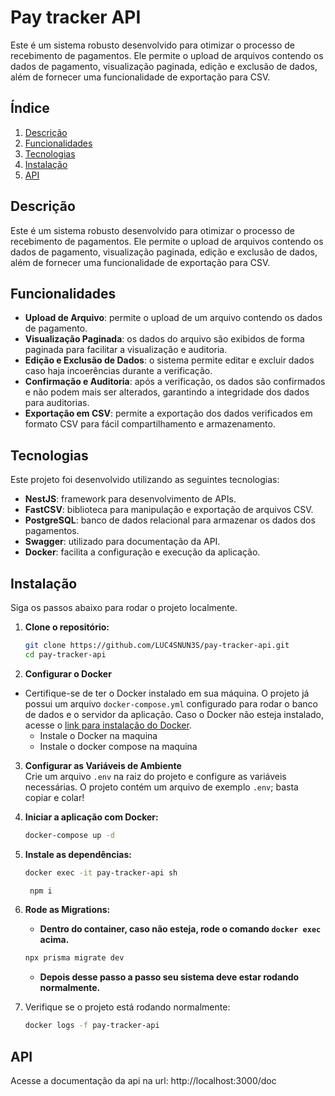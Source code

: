 # Pay tracker API

Este é um sistema robusto desenvolvido para otimizar o processo de recebimento de pagamentos. Ele permite o upload de arquivos contendo os dados de pagamento, visualização paginada, edição e exclusão de dados, além de fornecer uma funcionalidade de exportação para CSV.

## Índice

1. [Descrição](#descrição)
2. [Funcionalidades](#funcionalidades)
3. [Tecnologias](#tecnologias)
4. [Instalação](#instalação)
5. [API](#api)

## Descrição

Este é um sistema robusto desenvolvido para otimizar o processo de recebimento de pagamentos. Ele permite o upload de arquivos contendo os dados de pagamento, visualização paginada, edição e exclusão de dados, além de fornecer uma funcionalidade de exportação para CSV.

## Funcionalidades

- **Upload de Arquivo**: permite o upload de um arquivo contendo os dados de pagamento.
- **Visualização Paginada**: os dados do arquivo são exibidos de forma paginada para facilitar a visualização e auditoria.
- **Edição e Exclusão de Dados**: o sistema permite editar e excluir dados caso haja incoerências durante a verificação.
- **Confirmação e Auditoria**: após a verificação, os dados são confirmados e não podem mais ser alterados, garantindo a integridade dos dados para auditorias.
- **Exportação em CSV**: permite a exportação dos dados verificados em formato CSV para fácil compartilhamento e armazenamento.

## Tecnologias

Este projeto foi desenvolvido utilizando as seguintes tecnologias:

- **NestJS**: framework para desenvolvimento de APIs.
- **FastCSV**: biblioteca para manipulação e exportação de arquivos CSV.
- **PostgreSQL**: banco de dados relacional para armazenar os dados dos pagamentos.
- **Swagger**: utilizado para documentação da API.
- **Docker**: facilita a configuração e execução da aplicação.

## Instalação

Siga os passos abaixo para rodar o projeto localmente.

1. **Clone o repositório:**

   ```bash
   git clone https://github.com/LUC4SNUN3S/pay-tracker-api.git
   cd pay-tracker-api

   ```

2. **Configurar o Docker**

- Certifique-se de ter o Docker instalado em sua máquina. O projeto já possui um arquivo `docker-compose.yml` configurado para rodar o banco de dados e o servidor da aplicação. Caso o Docker não esteja instalado, acesse o [link para instalação do Docker](https://docs.docker.com).
  - Instale o Docker na maquina
  - Instale o docker compose na maquina

3. **Configurar as Variáveis de Ambiente**  
   Crie um arquivo `.env` na raiz do projeto e configure as variáveis necessárias. O projeto contém um arquivo de exemplo `.env`; basta copiar e colar!

4. **Iniciar a aplicação com Docker:**

   ```bash
   docker-compose up -d

   ```

5. **Instale as dependências:**

   ```bash
   docker exec -it pay-tracker-api sh
   ```

   ```bash
    npm i
   ```

6. **Rode as Migrations:**

   - **Dentro do container, caso não esteja, rode o comando `docker exec` acima.**

   ```bash
   npx prisma migrate dev
   ```

   - **Depois desse passo a passo seu sistema deve estar rodando normalmente.**

7. Verifique se o projeto está rodando normalmente:
   ```bash
   docker logs -f pay-tracker-api
   ```

## API

Acesse a documentação da api na url: http://localhost:3000/doc
